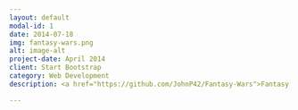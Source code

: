 ```yaml
---
layout: default
modal-id: 1
date: 2014-07-18
img: fantasy-wars.png
alt: image-alt
project-date: April 2014
client: Start Bootstrap
category: Web Development
description: <a href="https://github.com/JohnP42/Fantasy-Wars">Fantasy Wars</a> is a turn-based strategy game programmed in Javascript using the Phaser framework. This was and idea that I pitched for the final project at Dev Bootcamp and it was written in 8 days by a team of four. I oversaw the project as the tech lead and was responsible for programming the core game mechanics. Furthermore, I was the head game designer and created the unit spritesheet from scratch. You can play it <a href="http://johnp42.github.io/old-site/projects/fantasy-wars.html">here</a>.

---
```

